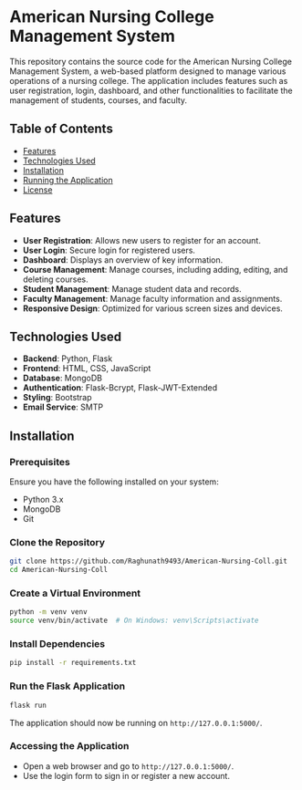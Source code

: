 
# American Nursing College Management System

This repository contains the source code for the American Nursing College Management System, a web-based platform designed to manage various operations of a nursing college. The application includes features such as user registration, login, dashboard, and other functionalities to facilitate the management of students, courses, and faculty.

## Table of Contents

- [Features](#features)
- [Technologies Used](#technologies-used)
- [Installation](#installation)
- [Running the Application](#running-the-application)
- [License](#license)

## Features

- **User Registration**: Allows new users to register for an account.
- **User Login**: Secure login for registered users.
- **Dashboard**: Displays an overview of key information.
- **Course Management**: Manage courses, including adding, editing, and deleting courses.
- **Student Management**: Manage student data and records.
- **Faculty Management**: Manage faculty information and assignments.
- **Responsive Design**: Optimized for various screen sizes and devices.

## Technologies Used

- **Backend**: Python, Flask
- **Frontend**: HTML, CSS, JavaScript
- **Database**: MongoDB
- **Authentication**: Flask-Bcrypt, Flask-JWT-Extended
- **Styling**: Bootstrap
- **Email Service**: SMTP

## Installation

### Prerequisites

Ensure you have the following installed on your system:

- Python 3.x
- MongoDB
- Git

### Clone the Repository

```bash
git clone https://github.com/Raghunath9493/American-Nursing-Coll.git
cd American-Nursing-Coll
```

### Create a Virtual Environment

```bash
python -m venv venv
source venv/bin/activate  # On Windows: venv\Scripts\activate
```

### Install Dependencies

```bash
pip install -r requirements.txt
```

### Run the Flask Application

```bash
flask run
```

The application should now be running on `http://127.0.0.1:5000/`.

### Accessing the Application

- Open a web browser and go to `http://127.0.0.1:5000/`.
- Use the login form to sign in or register a new account.


